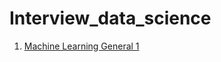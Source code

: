 # Interview_data_science

1. [Machine Learning General 1](https://github.com/alinemati45/Interview_data_science/blob/main/Machine%20Learning%20General%201.ipynb)
